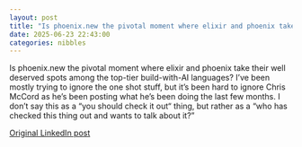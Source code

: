 ```yaml
---
layout: post
title: "Is phoenix.new the pivotal moment where elixir and phoenix take their well deserved spots among the top-tier build-with-AI languages? I’ve been mostly trying to ignore the one shot stuff, but it’s been hard to ignore Chris McCord as he’s been posting what he’s been doing the last few months. I don’t say this as a “you should check it out“ thing, but rather as a “who has checked this thing out and wants to talk about it?”"
date: 2025-06-23 22:43:00
categories: nibbles
---
```


Is phoenix.new the pivotal moment where elixir and phoenix take their well deserved spots among the top-tier build-with-AI languages? I’ve been mostly trying to ignore the one shot stuff, but it’s been hard to ignore Chris McCord as he’s been posting what he’s been doing the last few months. I don’t say this as a “you should check it out“ thing, but rather as a “who has checked this thing out and wants to talk about it?”

[Original LinkedIn post](https://www.linkedin.com/feed/update/urn%3Ali%3Ashare%3A7343045944940089346)
